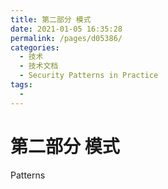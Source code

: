 ```yaml
---
title: 第二部分 模式
date: 2021-01-05 16:35:28
permalink: /pages/d05386/
categories:
  - 技术
  - 技术文档
  - Security Patterns in Practice
tags:
  - 
---
```

# 第二部分 模式

Patterns
